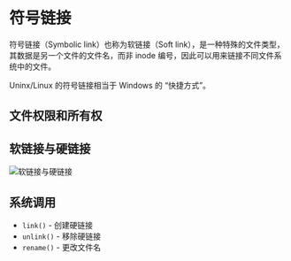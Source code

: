 # 符号链接

符号链接（Symbolic link）也称为软链接（Soft link），是一种特殊的文件类型，其数据是另一个文件的文件名，而非 inode 编号，因此可以用来链接不同文件系统中的文件。

Uninx/Linux 的符号链接相当于 Windows 的 “快捷方式”。

## 文件权限和所有权

## 软链接与硬链接

![软链接与硬链接](.images/hardlink-vs-softlink.png)


## 系统调用

* `link()` - 创建硬链接
* `unlink()` - 移除硬链接
* `rename()` - 更改文件名